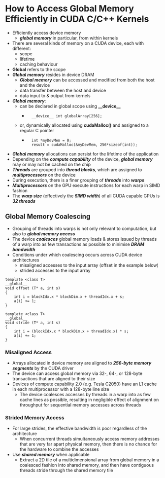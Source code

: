 # How to Access Global Memory Efficiently in CUDA C/C++ Kernels

- Efficiently access device memory
    - ***global memory*** in particular, from within kernels
- There are several kinds of memory on a CUDA device, each with different:
    - scope
    - lifetime
    - caching behaviour
- **Global** refers to the scope
- ***Global memory*** resides in device DRAM
    - ***Global memory*** can be accessed and modified from both the host and the device
    - data transfer between the host and device
    - data input to & output from kernels
- ***Global memory***:
    - can be declared in global scope using **\_\_device\_\_**
        - ```
            __device__ int globalArray[256];
          ```
    - or, dynamically allocated using **cudaMalloc()** and assigned to a regular C pointer
        - ```
            int *myDevMem = 0;
            result = cudaMalloc(&myDevMem, 256*sizeof(int));
            ```
- ***Global memory*** allocations can persist for the lifetime of the application
- Depending on the ***compute capability*** of the device, ***global memory*** may or may not be cached on the chip
- ***Threads*** are grouped into ***thread blocks***, which are assigned to ***multiprocessors*** on the device
- During execution, there is a finer grouping of ***threads*** into ***warps***
- ***Multiprocessors*** on the GPU execute instructions for each warp in SIMD fashion
- The ***warp size*** (effectively the ***SIMD width***) of all CUDA capable GPUs is ***32 threads***

## Global Memory Coalescing
- Grouping of threads into warps is not only relevant to computation, but also to ***global memory access***
- The device ***coalesces*** global memory loads & stores issued by threads of a warp into as few transactions as possible to minimise ***DRAM bandwidth***
- Conditions under which coalescing occurs across CUDA device architectures
    - misaligned accesses to the input array (offset in the example below)
    - strided accesses to the input array

```
template <class T>
__global__
void offset (T* a, int s)
{
    int i = blockIdx.x * blockDim.x + threadIdx.x + s;
    a[i] += 1;
}

template <class T>
__global__
void stride (T* a, int s)
{
    int i = (blockIdx.x * blockDim.x + threadIdx.x) * s;
    a[i] += 1;
}
```

### Misaligned Access
- Arrays allocated in device memory are aligned to ***256-byte memory segments*** by the CUDA driver
- The device can access global memory via 32-, 64-, or 128-byte transactions that are aligned to their size
- Devices of compute capability 2.0 (e.g. Tesla C2050) have an L1 cache in each multiprocessor with a 128-byte line size
    - The device coalesces accesses by threads in a warp into as few cache lines as possible, resulting in negligible effect of alignment on throughput for sequential memory accesses across threads 

### Strided Memory Access
- For large strides, the effective bandwidth is poor regardless of the architecture
    - When concurrent threads simultaneously access memory addresses that are very far apart physical memory, then there is no chance for the hardware to combine the accesses
- Use ***shared memory*** when applicable
    - Extract a 2D tile of a multidimensional array from global memory in a coalesced fashion into shared memory, and then have contiguous threads stride through the shared memory tile




